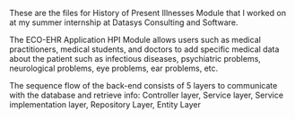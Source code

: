 These are the files for History of Present Illnesses Module that I worked on at my summer internship at Datasys Consulting and Software.

The ECO-EHR Application HPI Module allows users such as medical practitioners, medical students, and doctors to add specific medical data about the patient such as infectious diseases, psychiatric problems, neurological problems, eye problems, ear problems, etc. 

The sequence flow of the back-end consists of 5 layers to communicate with the database and retrieve info: 
Controller layer, Service layer, Service implementation layer, Repository Layer, Entity Layer
